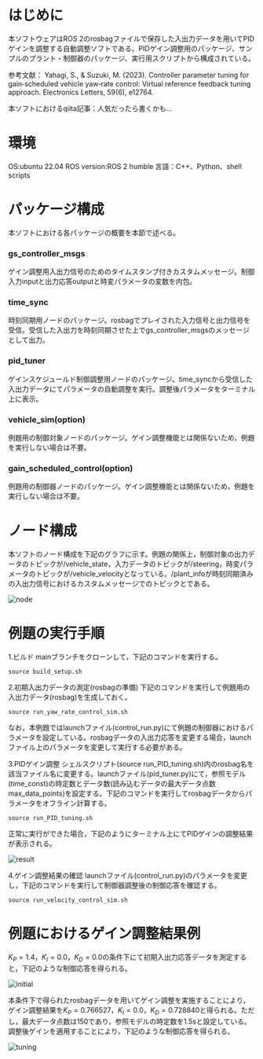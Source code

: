 # はじめに
本ソフトウェアはROS 2のrosbagファイルで保存した入出力データを用いてPIDゲインを調整する自動調整ソフトである。PIDゲイン調整用のパッケージ、サンプルのプラント・制御器のパッケージ、実行用スクリプトから構成されている。

参考文献：
Yahagi, S., & Suzuki, M. (2023). Controller parameter tuning for gain‐scheduled vehicle yaw‐rate control: Virtual reference feedback tuning approach. Electronics Letters, 59(6), e12764.

本ソフトにおけるqiita記事：人気だったら書くかも...

# 環境
OS:ubuntu 22.04
ROS version:ROS 2 humble
言語：C++、Python、shell scripts

# パッケージ構成
本ソフトにおける各パッケージの概要を本節で述べる。

### gs_controller_msgs
ゲイン調整用入出力信号のためのタイムスタンプ付きカスタムメッセージ。制御入力inputと出力応答outputと時変パラメータの変数を内包。

### time_sync
時刻同期用ノードのパッケージ。rosbagでプレイされた入力信号と出力信号を受信。受信した入出力を時刻同期させた上でgs_controller_msgsのメッセージとして出力。

### pid_tuner
ゲインスケジュールド制御調整用ノードのパッケージ。time_syncから受信した入出力データにてパラメータの自動調整を実行。調整後パラメータをターミナル上に表示。

### vehicle_sim(option)
例題用の制御対象ノードのパッケージ。ゲイン調整機能とは関係ないため，例題を実行しない場合は不要。

### gain_scheduled_control(option)
例題用の制御器ノードのパッケージ。ゲイン調整機能とは関係ないため，例題を実行しない場合は不要。

# ノード構成
本ソフトのノード構成を下記のグラフに示す。例題の関係上，制御対象の出力データのトピックが/vehicle_state，入力データのトピックが/steering，時変パラメータのトピックが/vehicle_velocityとなっている。/plant_infoが時刻同期済みの入出力信号におけるカスタムメッセージでのトピックとである。

![node](https://github.com/KariControl/ROS2_PID_AutoTuning_VRFT/assets/118587431/cd5b62f3-b0b1-43fc-96a1-97fe1a7ddc26)

# 例題の実行手順
1.ビルド
mainブランチをクローンして，下記のコマンドを実行する。

```
source build_setup.sh
```

2.初期入出力データの測定(rosbagの準備)
下記のコマンドを実行して例題用の入出力データ(rosbag)を生成しておく。

```
source run_yaw_rate_control_sim.sh
```

なお，本例題ではlaunchファイル(control_run.py)にて例題の制御器におけるパラメータを設定している。rosbagデータの入出力応答を変更する場合，launchファイル上のパラメータを変更して実行する必要がある。

3.PIDゲイン調整
シェルスクリプト(source run_PID_tuning.sh)内のrosbag名を該当ファイル名に変更する。launchファイル(pid_tuner.py)にて，参照モデル(time_const)の時定数とデータ数(読み込むデータの最大データ点数max_data_points)を設定する。下記のコマンドを実行してrosbagデータからパラメータをオフライン計算する。

```
source run_PID_tuning.sh
```

正常に実行ができた場合，下記のようにターミナル上にてPIDゲインの調整結果が表示される。

![result](https://github.com/KariControl/ROS2_PID_AutoTuning_VRFT/assets/118587431/ecedffd0-b6bf-43ec-a4e8-67f9b9e70476)

4.ゲイン調整結果の確認
launchファイル(control_run.py)のパラメータを変更し，下記のコマンドを実行して制御器調整後の制御応答を確認する。

```
source run_velocity_control_sim.sh
```

# 例題におけるゲイン調整結果例
$`K_{P}=1.4`$，$`K_{I}=0.0`$，$`K_{D}=0.0`$の条件下にて初期入出力応答データを測定すると，下記のような制御応答を得られる。

![initial](https://github.com/KariControl/ROS2_PID_AutoTuning_VRFT/assets/118587431/6c28fdab-cd2b-4040-97ab-78a99d73f2da)
         
本条件下で得られたrosbagデータを用いてゲイン調整を実施することにより，ゲイン調整結果を$`K_{P}=0.766527`$，$`K_{I}=0.0`$，$`K_{D}=0.728840`$と得られる。ただし，最大データ点数は150であり，参照モデルの時定数を1.5sと設定している。調整後ゲインを適用することにより，下記のような制御応答を得られる。

![tuning](https://github.com/KariControl/ROS2_PID_AutoTuning_VRFT/assets/118587431/6937cf45-48da-43f7-8ee2-963d763a00a5)
